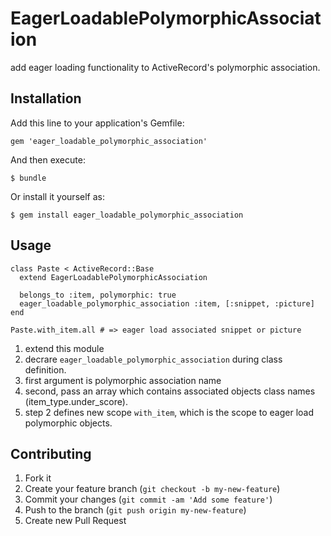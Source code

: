# EagerLoadablePolymorphicAssociation

add eager loading functionality to ActiveRecord's polymorphic association.

## Installation

Add this line to your application's Gemfile:

    gem 'eager_loadable_polymorphic_association'

And then execute:

    $ bundle

Or install it yourself as:

    $ gem install eager_loadable_polymorphic_association

## Usage

```
class Paste < ActiveRecord::Base
  extend EagerLoadablePolymorphicAssociation

  belongs_to :item, polymorphic: true
  eager_loadable_polymorphic_association :item, [:snippet, :picture]
end

Paste.with_item.all # => eager load associated snippet or picture
```

1. extend this module
2. decrare `eager_loadable_polymorphic_association` during class definition.
  1. first argument is polymorphic association name
  2. second, pass an array which contains associated objects class names (item_type.under_score).
3. step 2 defines new scope `with_item`, which is the scope to eager load polymorphic objects.

## Contributing

1. Fork it
2. Create your feature branch (`git checkout -b my-new-feature`)
3. Commit your changes (`git commit -am 'Add some feature'`)
4. Push to the branch (`git push origin my-new-feature`)
5. Create new Pull Request
